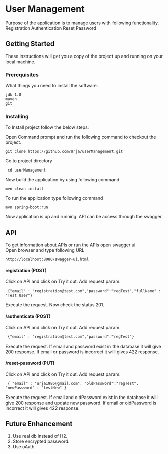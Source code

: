 
  
# User Management 
Purpose of the application is to manage users with following functionality.
Registration
Authentication
Reset Password
    
## Getting Started    
 These instructions will get you a copy of the project up and running on your local machine.    
    
### Prerequisites 
What things you need to install the software.    
    
``` 
jdk 1.8 
maven 
git 
```    
 ### Installing 
 To Install project follow the below steps:    
    
Open Command prompt and run the following command to checkout the project.    
    
``` 
git clone https://github.com/Urja/userManagement.git
```  
Go to project directory    
```    
 cd userManagement   
 ```  
  Now build the application by using following command    
    
``` 
mvn clean install  
```    
 To run the application type following command    
    
``` 
mvn spring-boot:run 
```
Now application is up and running.
API can be access through the swagger.

 ## API 
 To get information about APIs or run the APIs open swagger ui.    
Open browser and type following URL    
    
``` 
http://localhost:8080/swagger-ui.html
```    
 #### registration (POST) 
 Click on API and click on Try it out.
 Add request param.
 ```
  {"email" : "registration@test.com","password":"regTest","fullName" : "Test User"} 
 ```
 Execute the request.
 Now check the status 201.
 
#### /authenticate (POST) 
Click on API and click on Try it out.
Add request param.
 ```
  {"email" : "registration@test.com","password":"regTest"} 
 ```
Execute the request.
If email and password exist in the database it will give 200 response.
If email or password is incorrect it will gives 422 response.


#### /reset-password (PUT) 
Click on API and click on Try it out.
Add request param.
 ```
  { "email" : "urja1986@gmail.com", "oldPassword":"regTest", "newPassword" : "testNew" } 
 ```
Execute the request.
If email and oldPassword exist in the database it will give 200 response and update new password.
If email or oldPassword is incorrect it will gives 422 response.


## Future Enhancement 
1. Use real db instead of H2.
2. Store encrypted password.
3. Use oAuth.
 